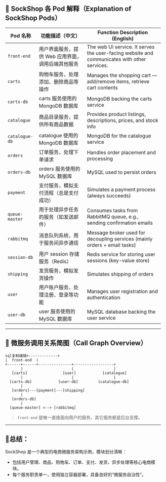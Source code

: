 ## 🧩 SockShop 各 Pod 解释（Explanation of SockShop Pods）

| Pod 名称       | 功能描述（中文）                                  | Function Description (English)                               |
| -------------- | ------------------------------------------------- | ------------------------------------------------------------ |
| `front-end`    | 用户界面服务，提供 Web 应用界面，调用后端其他服务 | The web UI service. It serves the user-facing website and communicates with other services. |
| `carts`        | 购物车服务，处理添加、删除商品等操作              | Manages the shopping cart — add/remove items, retrieve cart contents |
| `carts-db`     | carts 服务使用的 MongoDB 数据库                   | MongoDB backing the carts service                            |
| `catalogue`    | 商品目录服务，提供所有商品数据                    | Provides product listings, descriptions, prices, and stock info |
| `catalogue-db` | catalogue 使用的 MongoDB 数据库                   | MongoDB for the catalogue service                            |
| `orders`       | 订单服务，处理下单请求                            | Handles order placement and processing                       |
| `orders-db`    | orders 服务使用的 MySQL 数据库                    | MySQL used to persist orders                                 |
| `payment`      | 支付服务，模拟支付流程（总是支付成功）            | Simulates a payment process (always succeeds)                |
| `queue-master` | 用于处理异步任务的服务（如发送邮件）              | Consumes tasks from RabbitMQ queue, e.g., sending confirmation emails |
| `rabbitmq`     | 消息队列系统，用于服务间异步通信                  | Message broker used for decoupling services (mainly orders + email tasks) |
| `session-db`   | 用户 session 存储服务（Redis）                    | Redis service for storing user sessions (key-value store)    |
| `shipping`     | 发货服务，模拟发货操作                            | Simulates shipping of orders                                 |
| `user`         | 用户账户服务，处理注册、登录等功能                | Manages user registration and authentication                 |
| `user-db`      | user 服务使用的 MySQL 数据库                      | MySQL database backing the user service                      |



------

## 🧠 微服务调用关系简图（Call Graph Overview）

```
sql复制编辑+-------------+
|  front-end  |
+------+------+---------------+------------------+
       |                      |                  |
   [carts]                [user]            [catalogue]
       |                      |                  |
  [carts-db]            [user-db]         [catalogue-db]
       |
   [orders]---[payment]---[shipping]
       |
   [orders-db]
       |
  [queue-master] <--> [rabbitmq]
```

> `front-end` 是唯一直接面向用户的服务，其它服务都是后台支撑。

------

## 📌总结：

SockShop 是一个典型的电商微服务架构示例，模块划分清晰：

- 包括用户管理、商品、购物车、订单、支付、发货、异步处理等核心电商模块。
- 每个服务职责单一，使用独立容器部署，具备良好的“微服务自治性”。